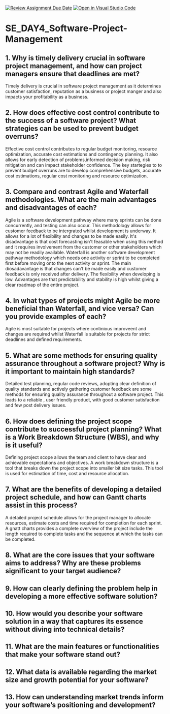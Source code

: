 [![Review Assignment Due Date](https://classroom.github.com/assets/deadline-readme-button-22041afd0340ce965d47ae6ef1cefeee28c7c493a6346c4f15d667ab976d596c.svg)](https://classroom.github.com/a/9pw6JKcu)
[![Open in Visual Studio Code](https://classroom.github.com/assets/open-in-vscode-2e0aaae1b6195c2367325f4f02e2d04e9abb55f0b24a779b69b11b9e10269abc.svg)](https://classroom.github.com/online_ide?assignment_repo_id=18458961&assignment_repo_type=AssignmentRepo)
# SE_DAY4_Software-Project-Management
## 1. Why is timely delivery crucial in software project management, and how can project managers ensure that deadlines are met?
Timely delivery is crucial in software project management as it determines customer satisfaction, reputation as a business or project manger and also impacts your profitability as a business.
## 2. How does effective cost control contribute to the success of a software project? What strategies can be used to prevent budget overruns?
Effective cost control contributes to regular budget monitoring, resource optimization, accurate cost estimations and contingency planning. It also allows for early detection of problems,informed decision making, risk mitigation and can impact stakeholder confidence. The key startegies to to prevent budget overruns are to develop comprehensive budgets, accurate cost estimations, regular cost monitoring and resource optimization.
## 3. Compare and contrast Agile and Waterfall methodologies. What are the main advantages and disadvantages of each?
Agile is a software development pathway where many sprints can be done concurrently, and testing can also occur. This methodology allows for customer feedback to be intergrated whilst development is underway. It allows for a lot of flexibility and changes to be made easily. It's disadvantage is that cost forecasting isn't feasable when using this method and it requires involvement from the customer or other stakeholders which may not be readily available. Waterfall is another software development pathway methodology which needs one activity or sprint to be completed first before moving onto the next activity or sprint. The main diosadavantage is that changes can't be made easily and customer feedback is only received after delivery. The flexibility when developing is low. Advantages are that predictability and stability is high whilst giving a clear roadmap of the entire project.
## 4. In what types of projects might Agile be more beneficial than Waterfall, and vice versa? Can you provide examples of each?
Agile is most suitable for projects where continious improveent and changes are required whilst Waterfall is suitable for projects for strict deadlines and defined requirements.
## 5. What are some methods for ensuring quality assurance throughout a software project? Why is it important to maintain high standards?
Detailed test planning, regular code reviews, adopting clear definition of quality standards and actively gathering customer feedback are some methods for ensuring quality assurance throughout a software project. This leads to a reliable , user friendly product, with good customer satisfaction and few post delivery issues.
## 6. How does defining the project scope contribute to successful project planning? What is a Work Breakdown Structure (WBS), and why is it useful?
Defining project scope allows the team and client to have clear and achievable expectations and objectives. A work breakdown structure is a tool that breaks down the project scope into smaller bit size tasks. This tool is used for estimation of time, cost and resource allocation.
## 7. What are the benefits of developing a detailed project schedule, and how can Gantt charts assist in this process?
A detailed project schedule allows for the project manager to allocate resources, estimate costs and time required for completion for each sprint. A gnatt charts provides a complete overview of the project include the length required to complete tasks and the sequence at which the tasks can be completed.
## 8. What are the core issues that your software aims to address? Why are these problems significant to your target audience?

## 9. How can clearly defining the problem help in developing a more effective software solution?

## 10. How would you describe your software solution in a way that captures its essence without diving into technical details?

## 11. What are the main features or functionalities that make your software stand out?

## 12. What data is available regarding the market size and growth potential for your software?

## 13. How can understanding market trends inform your software’s positioning and development?

